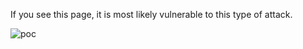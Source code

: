 If you see this page, it is most likely vulnerable to this type of attack.

![poc](https://github.com/nesterXneo/BoltWire6.03_File_Upload/assets/52898555/8464cf16-9f95-47a7-a3bc-c0aa78964b9b)
